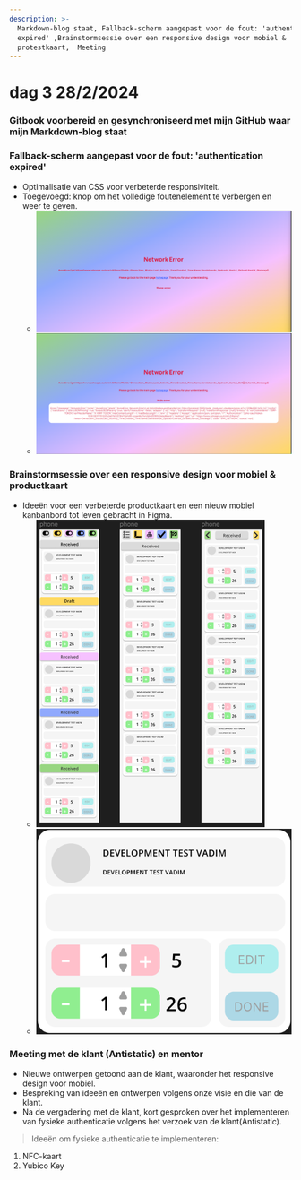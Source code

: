 ```yaml
---
description: >-
  Markdown-blog staat, Fallback-scherm aangepast voor de fout: 'authentication
  expired' ,Brainstormsessie over een responsive design voor mobiel &
  protestkaart,  Meeting
---
```


# dag 3 28/2/2024

### Gitbook voorbereid en gesynchroniseerd met mijn GitHub waar mijn Markdown-blog staat

### Fallback-scherm aangepast voor de fout: 'authentication expired'

* Optimalisatie van CSS voor verbeterde responsiviteit.
* Toegevoegd: knop om het volledige foutenelement te verbergen en weer te geven.
  * ![Foutenscherm voor authenticatie](<../assets/Schermafbeelding 2024-02-28 110638.png>)
  * ![Foutenscherm voor authenticatie - Verborgen](<../assets/Schermafbeelding 2024-02-28 110655.png>)

### Brainstormsessie over een responsive design voor mobiel & productkaart

* Ideeën voor een verbeterde productkaart en een nieuw mobiel kanbanbord tot leven gebracht in Figma.
  * ![Responsive Design voor mobiel](<../assets/Schermafbeelding 2024-02-28 140910.png>)
  * ![Productkaart](<../assets/Schermafbeelding 2024-02-28 144615.png>)

### Meeting met de klant (Antistatic) en mentor

* Nieuwe ontwerpen getoond aan de klant, waaronder het responsive design voor mobiel.
* Bespreking van ideeën en ontwerpen volgens onze visie en die van de klant.
* Na de vergadering met de klant, kort gesproken over het implementeren van fysieke authenticatie volgens het verzoek van de klant(Antistatic).

> Ideeën om fysieke authenticatie te implementeren:

1. NFC-kaart
2. Yubico Key

